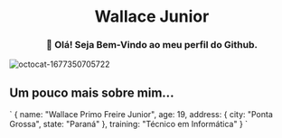 <!--
**WallaceJunior14/WallaceJunior14** is a ✨ _special_ ✨ repository because its `README.md` (this file) appears on your GitHub profile.

Here are some ideas to get you started:

- 🔭 I’m currently working on ...
- 🌱 I’m currently learning ...
- 👯 I’m looking to collaborate on ...
- 🤔 I’m looking for help with ...
- 💬 Ask me about ...
- 📫 How to reach me: ...
- 😄 Pronouns: ...
- ⚡ Fun fact: ...
-->

<!-- HEADER -->
<h1 align="center">Wallace Junior</h1>
<h3 align="center">👋 Olá! Seja Bem-Vindo ao meu perfil do Github.</h3>
<img src='https://i.postimg.cc/bYtmbbTp/octocat-1677350705722.png' border='0' alt='octocat-1677350705722' align="center"/>

<!-- MAIN -->
<h2>Um pouco mais sobre mim...</h2>
`
  {
    name: "Wallace Primo Freire Junior",
    age: 19,  
    address: {
      city: "Ponta Grossa",
      state: "Paraná"
    },
    training: "Técnico em Informática"
  }
`
